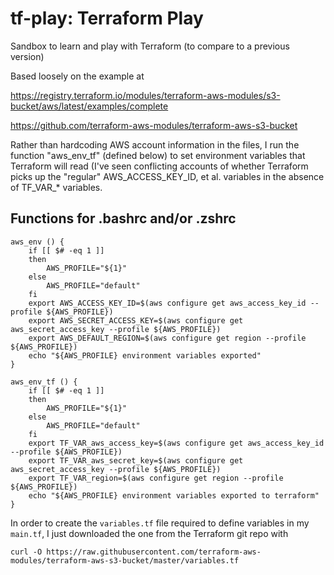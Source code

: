 # tf-play: Terraform Play

Sandbox to learn and play with Terraform (to compare to a previous version)

Based loosely on the example at

https://registry.terraform.io/modules/terraform-aws-modules/s3-bucket/aws/latest/examples/complete

https://github.com/terraform-aws-modules/terraform-aws-s3-bucket

Rather than hardcoding AWS account information in the files, I run the function "aws_env_tf" (defined below) to set environment variables that Terraform will read (I've seen conflicting accounts of whether Terraform picks up the "regular" AWS_ACCESS_KEY_ID, et al. variables in the absence of TF_VAR_\* variables.

## Functions for .bashrc and/or .zshrc
```
aws_env () {
	if [[ $# -eq 1 ]]
	then
		AWS_PROFILE="${1}" 
	else
		AWS_PROFILE="default" 
	fi
	export AWS_ACCESS_KEY_ID=$(aws configure get aws_access_key_id --profile ${AWS_PROFILE}) 
	export AWS_SECRET_ACCESS_KEY=$(aws configure get aws_secret_access_key --profile ${AWS_PROFILE}) 
	export AWS_DEFAULT_REGION=$(aws configure get region --profile ${AWS_PROFILE}) 
	echo "${AWS_PROFILE} environment variables exported"
}

aws_env_tf () {
	if [[ $# -eq 1 ]]
	then
		AWS_PROFILE="${1}" 
	else
		AWS_PROFILE="default" 
	fi
	export TF_VAR_aws_access_key=$(aws configure get aws_access_key_id --profile ${AWS_PROFILE}) 
	export TF_VAR_aws_secret_key=$(aws configure get aws_secret_access_key --profile ${AWS_PROFILE}) 
	export TF_VAR_region=$(aws configure get region --profile ${AWS_PROFILE}) 
	echo "${AWS_PROFILE} environment variables exported to terraform"
}
```

In order to create the `variables.tf` file required to define variables in my `main.tf`, I just downloaded the one from the Terraform git repo with 
```
curl -O https://raw.githubusercontent.com/terraform-aws-modules/terraform-aws-s3-bucket/master/variables.tf
```

